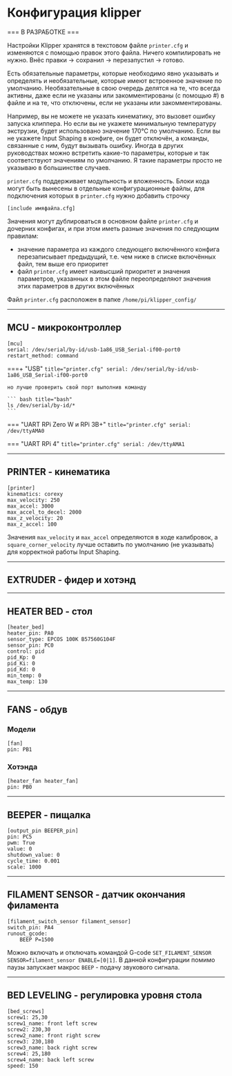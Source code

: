 # Конфигурация klipper


=== В РАЗРАБОТКЕ ===


Настройки Klipper хранятся в текстовом файле `printer.cfg` и изменяются с помощью правок этого файла. Ничего компилировать не нужно. Внёс правки → сохранил → перезапустил → готово.

Есть обязательные параметры, которые необходимо явно указывать и определять и необязательные, которые имеют встроенное значение по умолчанию. Необязательные в свою очередь делятся на те, что всегда активны, даже если не указаны или закомментированы (с помощью #) в файле и на те, что отключены, если не указаны или закомментированы.

Например, вы не можете не указать кинематику, это вызовет ошибку запуска клиппера. Но если вы не укажете минимальную температуру экструзии, будет использовано значение 170℃ по умолчанию. Если вы не укажете Input Shaping в конфиге, он будет отключён, а команды, связанные с ним, будут вызывать ошибку. Иногда в других руководствах можно встретить какие-то параметры, которые и так соответствуют значениям по умолчанию. Я такие параметры просто не указываю в большинстве случаев.

`printer.cfg` поддерживает модульность и вложенность. Блоки кода могут быть вынесены в отдельные конфигурационные файлы, для подключения которых в `printer.cfg` нужно добавить строчку

```
[include имяфайла.cfg]
```

Значения могут дублироваться в основном файле `printer.cfg` и дочерних конфигах, и при этом иметь разные значения по следующим правилам:

- значение параметра из каждого следующего включённого конфига перезаписывает предыдущий, т.е. чем ниже в списке включённых файл, тем выше его приоритет
- файл `printer.cfg` имеет наивысший приоритет и значения параметров, указанных в этом файле переопределяют значения этих параметров в других включённых

Файл `printer.cfg` расположен в папке `/home/pi/klipper_config/`

---
## MCU - микроконтроллер

``` title="printer.cfg"
[mcu]
serial: /dev/serial/by-id/usb-1a86_USB_Serial-if00-port0
restart_method: command
```

===+ "USB"
    ``` title="printer.cfg"
    serial: /dev/serial/by-id/usb-1a86_USB_Serial-if00-port0
    ```

    но лучше проверить свой порт выполнив команду

    ``` bash title="bash"
    ls /dev/serial/by-id/*
    ```

=== "UART RPi Zero W и RPi 3B+"
    ``` title="printer.cfg"
    serial: /dev/ttyAMA0
    ```

=== "UART RPi 4"
    ``` title="printer.cfg"
    serial: /dev/ttyAMA1
    ```

---
## PRINTER - кинематика

``` title="printer.cfg"
[printer]
kinematics: corexy
max_velocity: 250
max_accel: 3000
max_accel_to_decel: 2000
max_z_velocity: 20
max_z_accel: 100
```

Значения `max_velocity` и `max_accel` определяются в ходе калибровок, а `square_corner_velocity` лучше оставить по умолчанию (не указывать) для корректной работы Input Shaping.

---
## EXTRUDER - фидер и хотэнд

---
## HEATER BED - стол

``` title="printer.cfg" hl_lines="6 7 8"
[heater_bed]
heater_pin: PA0
sensor_type: EPCOS 100K B57560G104F
sensor_pin: PC0
control: pid
pid_Kp: 0
pid_Ki: 0
pid_Kd: 0
min_temp: 0
max_temp: 130
```

---
## FANS - обдув

### Модели

``` title="printer.cfg"
[fan]
pin: PB1
```
### Хотэнда

``` title="printer.cfg"
[heater_fan heater_fan]
pin: PB0
```

---
## BEEPER - пищалка

``` title="printer.cfg"
[output_pin BEEPER_pin]
pin: PC5
pwm: True
value: 0
shutdown_value: 0
cycle_time: 0.001
scale: 1000
```

---
## FILAMENT SENSOR - датчик окончания филамента

``` title="printer.cfg"
[filament_switch_sensor filament_sensor]
switch_pin: PA4
runout_gcode:
    BEEP P=1500
```

Можно включать и отключать командой G-code `SET_FILAMENT_SENSOR SENSOR=filament_sensor ENABLE=[0|1]`. В данной конфигурации помимо паузы запускает макрос `BEEP` - подачу звукового сигнала.

---
## BED LEVELING - регулировка уровня стола

``` title="printer.cfg"
[bed_screws]
screw1: 25,30
screw1_name: front left screw
screw2: 230,30
screw2_name: front right screw
screw3: 230,180
screw3_name: back right screw
screw4: 25,180
screw4_name: back left screw
speed: 150
```